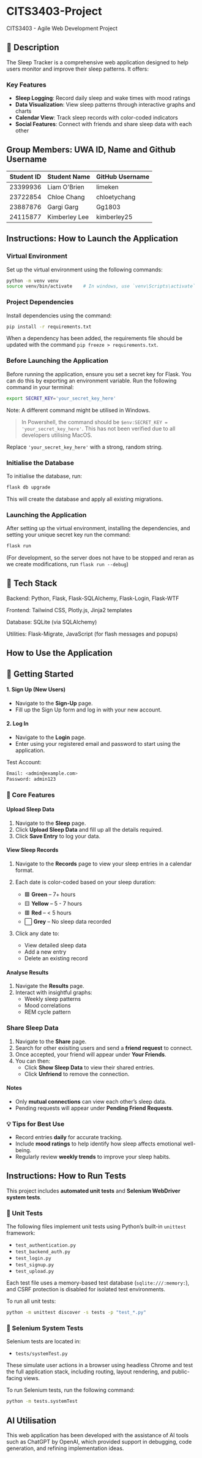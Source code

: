 # CITS3403-Project

CITS3403 - Agile Web Development Project

## 📝 Description

The Sleep Tracker is a comprehensive web application designed to help users monitor and improve their sleep patterns. It offers:

### Key Features

- **Sleep Logging**: Record daily sleep and wake times with mood ratings
- **Data Visualization**: View sleep patterns through interactive graphs and charts
- **Calendar View**: Track sleep records with color-coded indicators
- **Social Features**: Connect with friends and share sleep data with each other

## Group Members: UWA ID, Name and Github Username

| Student ID | Student Name     | GitHub Username |
|------------|------------------|-----------------|
| 23399936   | Liam O'Brien     | limeken         |
| 23722854   | Chloe Chang      | chloetychang    |
| 23887876   | Gargi Garg       | Gg1803          |
| 24115877   | Kimberley Lee    | kimberley25     |

## Instructions: How to Launch the Application

### Virtual Environment

Set up the virtual environment using the following commands:

```bash
python -m venv venv
source venv/bin/activate    # In windows, use `venv\Scripts\activate`
```

### Project Dependencies

Install dependencies using the command:

```bash
pip install -r requirements.txt
```

When a dependency has been added, the requirements file should be updated with the command `pip freeze > requirements.txt`.

### Before Launching the Application

Before running the application, ensure you set a secret key for Flask. You can do this by exporting an environment variable. Run the following command in your terminal:

```bash
export SECRET_KEY='your_secret_key_here'          
```

Note: A different command might be utilised in Windows. <br>
> In Powershell, the command should be `$env:SECRET_KEY = 'your_secret_key_here'`. This has not been verified due to all developers utilising MacOS. <br>

Replace `'your_secret_key_here'` with a strong, random string.

### Initialise the Database

To initialise the database, run:

```bash
flask db upgrade
```

This will create the database and apply all existing migrations.

### Launching the Application

After setting up the virtual environment, installing the dependencies, and setting your unique secret key run the command:

```bash
flask run
```

(For development, so the server does not have to be stopped and reran as we create modifications, run `flask run --debug`)

## 🧰 Tech Stack

Backend: Python, Flask, Flask-SQLAlchemy, Flask-Login, Flask-WTF

Frontend: Tailwind CSS, Plotly.js, Jinja2 templates

Database: SQLite (via SQLAlchemy)

Utilities: Flask-Migrate, JavaScript (for flash messages and popups)

## How to Use the Application

## 🚀 Getting Started

#### 1. **Sign Up (New Users)**

- Navigate to the **Sign-Up** page.
- Fill up the Sign Up form and log in with your new account.

#### 2. **Log In**

- Navigate to the **Login** page.
- Enter using your registered email and password to start using the application.

Test Account:

```bash
Email: <admin@example.com>
Password: admin123
```

### 🌙 Core Features

#### Upload Sleep Data

1. Navigate to the **Sleep** page.
2. Click **Upload Sleep Data** and fill up all the details required.
3. Click **Save Entry** to log your data.

#### View Sleep Records

1. Navigate to the **Records** page to view your sleep entries in a calendar format.
2. Each date is color-coded based on your sleep duration:

   - 🟩 **Green** – 7+ hours
   - 🟨 **Yellow** – 5 - 7 hours
   - 🟥 **Red** – < 5 hours
   - ⬜ **Grey** – No sleep data recorded

3. Click any date to:
   - View detailed sleep data
   - Add a new entry
   - Delete an existing record

#### Analyse Results

1. Navigate the **Results** page.
2. Interact with insightful graphs:
   - Weekly sleep patterns
   - Mood correlations
   - REM cycle pattern

### Share Sleep Data

1. Navigate to the **Share** page.
2. Search for other exisiting users and send a **friend request** to connect.
3. Once accepted, your friend will appear under **Your Friends**.
4. You can then:
   - Click **Show Sleep Data** to view their shared entries.
   - Click **Unfriend** to remove the connection.

#### Notes

- Only **mutual connections** can view each other’s sleep data.
- Pending requests will appear under **Pending Friend Requests**.

### 💡 Tips for Best Use

- Record entries **daily** for accurate tracking.
- Include **mood ratings** to help identify how sleep affects emotional well-being.
- Regularly review **weekly trends** to improve your sleep habits.

## Instructions: How to Run Tests

This project includes **automated unit tests** and **Selenium WebDriver system tests**.

### 🔹 Unit Tests

The following files implement unit tests using Python’s built-in `unittest` framework:

- `test_authentication.py`
- `test_backend_auth.py`
- `test_login.py`
- `test_signup.py`
- `test_upload.py`

Each test file uses a memory-based test database (`sqlite:///:memory:`), and CSRF protection is disabled for isolated test environments.

To run all unit tests:

```bash
python -m unittest discover -s tests -p "test_*.py"
```

### 🔹 Selenium System Tests

Selenium tests are located in:

- `tests/systemTest.py`

These simulate user actions in a browser using headless Chrome and test the full application stack, including routing, layout rendering, and public-facing views.

To run Selenium tests, run the following command:

```bash
python -m tests.systemTest
```

## AI Utilisation
This web application has been developed with the assistance of AI tools such as ChatGPT by OpenAI, which provided support in debugging, code generation, and refining implementation ideas.
